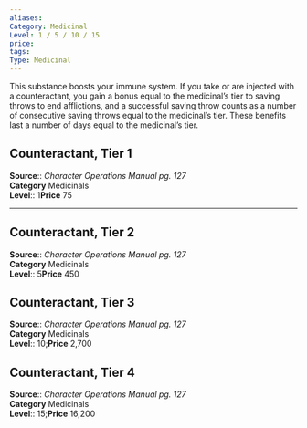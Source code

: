 ```yaml
---
aliases: 
Category: Medicinal
Level: 1 / 5 / 10 / 15
price:  
tags: 
Type: Medicinal
---
```

This substance boosts your immune system. If you take or are injected with a counteractant, you gain a bonus equal to the medicinal’s tier to saving throws to end afflictions, and a successful saving throw counts as a number of consecutive saving throws equal to the medicinal’s tier. These benefits last a number of days equal to the medicinal’s tier.  

## Counteractant, Tier 1

**Source**:: _Character Operations Manual pg. 127_  
**Category** Medicinals  
**Level**:: 1**Price** 75

---

## Counteractant, Tier 2

**Source**:: _Character Operations Manual pg. 127_  
**Category** Medicinals  
**Level**:: 5**Price** 450

## Counteractant, Tier 3

**Source**:: _Character Operations Manual pg. 127_  
**Category** Medicinals  
**Level**:: 10;**Price** 2,700

## Counteractant, Tier 4

**Source**:: _Character Operations Manual pg. 127_  
**Category** Medicinals  
**Level**:: 15;**Price** 16,200
